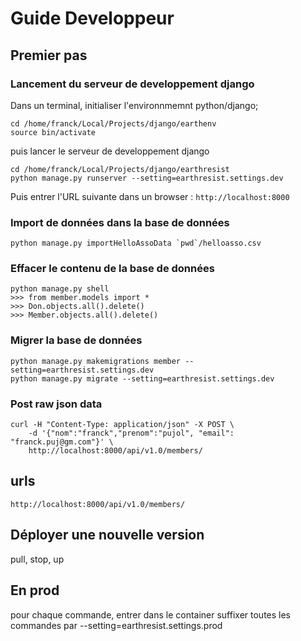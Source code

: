 # Guide Developpeur

## Premier pas

### Lancement du serveur de developpement django

Dans un terminal, initialiser l'environnmemnt python/django;
 
```
cd /home/franck/Local/Projects/django/earthenv
source bin/activate
```

puis lancer le serveur de developpement django

```
cd /home/franck/Local/Projects/django/earthresist
python manage.py runserver --setting=earthresist.settings.dev
```

Puis entrer l'URL suivante dans un browser : `http://localhost:8000`


### Import de données dans la base de données

```
python manage.py importHelloAssoData `pwd`/helloasso.csv
 ```
 
### Effacer le contenu de la base de données

```
python manage.py shell
>>> from member.models import *
>>> Don.objects.all().delete()
>>> Member.objects.all().delete()
 ```
 
### Migrer la base de données

```
python manage.py makemigrations member --setting=earthresist.settings.dev
python manage.py migrate --setting=earthresist.settings.dev
```

### Post raw json data

```
curl -H "Content-Type: application/json" -X POST \
    -d '{"nom":"franck","prenom":"pujol", "email": "franck.puj@gm.com"}' \
    http://localhost:8000/api/v1.0/members/
```

## urls

```
http://localhost:8000/api/v1.0/members/
```

## Déployer une nouvelle version

pull, stop, up

## En prod
pour chaque commande, entrer dans le container
suffixer toutes les commandes par --setting=earthresist.settings.prod


